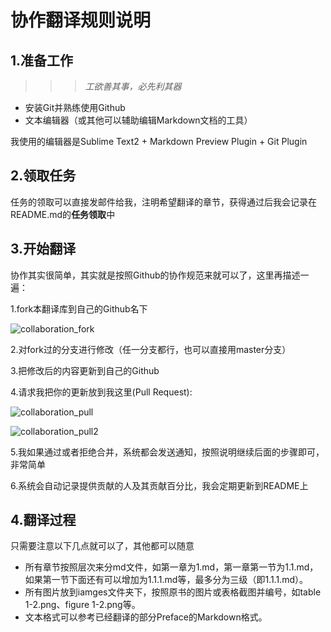 协作翻译规则说明
=============

## 1.准备工作 ##
>>>*工欲善其事，必先利其器*
 
 - 安装Git并熟练使用Github
 - 文本编辑器（或其他可以辅助编辑Markdown文档的工具）

我使用的编辑器是Sublime Text2 + Markdown Preview Plugin + Git Plugin

## 2.领取任务 ##
任务的领取可以直接发邮件给我，注明希望翻译的章节，获得通过后我会记录在README.md的**任务领取**中

## 3.开始翻译 ##
协作其实很简单，其实就是按照Github的协作规范来就可以了，这里再描述一遍：

1.fork本翻译库到自己的Github名下

![collaboration_fork](https://raw.github.com/royguo/ml_hackers/master/images/collaboration_fork.png "collaboration_fork")

2.对fork过的分支进行修改（任一分支都行，也可以直接用master分支）

3.把修改后的内容更新到自己的Github

4.请求我把你的更新放到我这里(Pull Request):

![collaboration_pull](https://raw.github.com/royguo/ml_hackers/master/images/collaboration_pull.png "collaboration_pull")

![collaboration_pull2](https://raw.github.com/royguo/ml_hackers/master/images/collaboration_pull2.png "collaboration_pull2")

5.我如果通过或者拒绝合并，系统都会发送通知，按照说明继续后面的步骤即可，非常简单

6.系统会自动记录提供贡献的人及其贡献百分比，我会定期更新到README上

## 4.翻译过程 ##
只需要注意以下几点就可以了，其他都可以随意
 - 所有章节按照层次来分md文件，如第一章为1.md，第一章第一节为1.1.md，如果第一节下面还有可以增加为1.1.1.md等，最多分为三级（即1.1.1.md）。
 - 所有图片放到iamges文件夹下，按照原书的图片或表格截图并编号，如table 1-2.png、figure 1-2.png等。
 - 文本格式可以参考已经翻译的部分Preface的Markdown格式。



